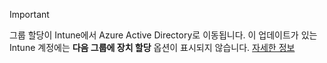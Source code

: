>[!Important]
>그룹 할당이 Intune에서 Azure Active Directory로 이동됩니다. 이 업데이트가 있는 Intune 계정에는 **다음 그룹에 장치 할당** 옵션이 표시되지 않습니다. [자세한 정보](/intune/deploy-use/ios-device-enrollment-program-in-microsoft-intune#changes-to-intune-group-assignments)


<!--HONumber=Dec16_HO2-->


